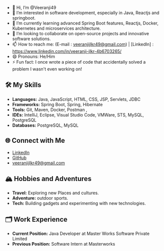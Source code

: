 - 👋 Hi, I’m @Veeranji49
- 👀 I’m interested in software development, especially in Java, Reactjs and springboot.
- 🌱 I’m currently learning advanced Spring Boot features, Reactjs, Docker, Kubernetes and microservices architecture.
- 💞️ I’m looking to collaborate on open-source projects and innovative software solutions.
- 📫 How to reach me: (E-mail : veeranjijlkr49@gmail.com) | [LinkedIn] : https://www.linkedin.com/in/veeranji-jlkr-4b6703265/ 
- 😄 Pronouns: He/Him
- ⚡ Fun fact: I once wrote a piece of code that accidentally solved a problem I wasn't even working on!

## 🛠️ My Skills

- **Languages:** Java, JavaScript, HTML, CSS, JSP, Servlets, JDBC
- **Frameworks:** Spring Boot, Spring, Hibernate
- **Tools:** Git, Maven, Docker, Postman ,
- **IDEs:** IntelliJ, Eclipse, Visual Studio Code, VMWare, STS, MySQL, PostgreSQL
- **Databases:** PostgreSQL, MySQL

## 🌐 Connect with Me

- [LinkedIn](https://www.linkedin.com/in/veeranji-jlkr-4b6703265/)
- [GitHub](https://github.com/Veeranji49)
- [veeranjijlkr49@gmail.com](mailto:veeranjijlkr49@gmail.com)

## 🏔️ Hobbies and Adventures

- **Travel:** Exploring new Places and cultures.
- **Adventure:**  outdoor sports.
- **Tech:** Building gadgets and experimenting with new technologies.

## 🗂️ Work Experience

- **Current Position:** Java Developer at Master Works Software Private Limited
- **Previous Position:** Software Intern at Masterworks


<!---
Veeranji49/Veeranji49 is a ✨ special ✨ repository because its `README.md` (this file) appears on your GitHub profile.
You can click the Preview link to take a look at your changes.
--->
